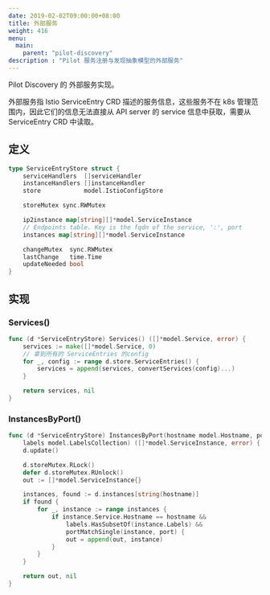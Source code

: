 ```yaml
---
date: 2019-02-02T09:00:00+08:00
title: 外部服务
weight: 416
menu:
  main:
    parent: "pilot-discovery"
description : "Pilot 服务注册与发现抽象模型的外部服务"
---
```


Pilot Discovery 的 外部服务实现。

外部服务指 Istio ServiceEntry CRD 描述的服务信息，这些服务不在 k8s 管理范围内，因此它们的信息无法直接从 API server 的 service 信息中获取，需要从 ServiceEntry CRD 中读取。

## 定义

```go
type ServiceEntryStore struct {
	serviceHandlers  []serviceHandler
	instanceHandlers []instanceHandler
	store            model.IstioConfigStore

	storeMutex sync.RWMutex

	ip2instance map[string][]*model.ServiceInstance
	// Endpoints table. Key is the fqdn of the service, ':', port
	instances map[string][]*model.ServiceInstance

	changeMutex  sync.RWMutex
	lastChange   time.Time
	updateNeeded bool
}
```

## 实现

### Services()

```go
func (d *ServiceEntryStore) Services() ([]*model.Service, error) {
	services := make([]*model.Service, 0)
    // 拿到所有的 ServiceEntries 的config
	for _, config := range d.store.ServiceEntries() {
		services = append(services, convertServices(config)...)
	}

	return services, nil
}
```

### InstancesByPort()

```go
func (d *ServiceEntryStore) InstancesByPort(hostname model.Hostname, port int,
	labels model.LabelsCollection) ([]*model.ServiceInstance, error) {
	d.update()

	d.storeMutex.RLock()
	defer d.storeMutex.RUnlock()
	out := []*model.ServiceInstance{}

	instances, found := d.instances[string(hostname)]
	if found {
		for _, instance := range instances {
			if instance.Service.Hostname == hostname &&
				labels.HasSubsetOf(instance.Labels) &&
				portMatchSingle(instance, port) {
				out = append(out, instance)
			}
		}
	}

	return out, nil
}
```

